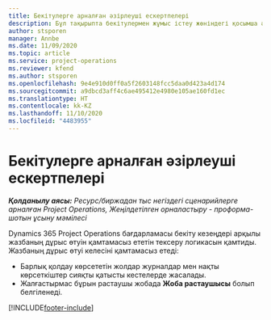 ```yaml
---
title: Бекітулерге арналған әзірлеуші ескертпелері
description: Бұл тақырыпта бекітулермен жұмыс істеу жөніндегі қосымша әзірлеушілер туралы ақпарат берілген.
author: stsporen
manager: Annbe
ms.date: 11/09/2020
ms.topic: article
ms.service: project-operations
ms.reviewer: kfend
ms.author: stsporen
ms.openlocfilehash: 9e4e910d0ff0a5f2603148fcc5daa0d423a4d174
ms.sourcegitcommit: a9dbcd3aff4c6ae495412e4980e105ae160fd1ec
ms.translationtype: HT
ms.contentlocale: kk-KZ
ms.lasthandoff: 11/10/2020
ms.locfileid: "4483955"
---
```

# <a name="developer-notes-for-approvals"></a>Бекітулерге арналған әзірлеуші ескертпелері

_**Қолданылу аясы:** Ресурс/биржадан тыс негіздегі сценарийлерге арналған Project Operations, Жеңілдетілген орналастыру - проформа-шотын ұсыну мәмілесі_

Dynamics 365 Project Operations бағдарламасы бекіту кезеңдері арқылы жазбаның дұрыс өтуін қамтамасыз ететін тексеру логикасын қамтиды. Жазбаның дұрыс өтуі келесіні қамтамасыз етеді: 

  - Барлық қолдау көрсететін жолдар журналдар мен нақты көрсеткіштер сияқты қатысты кестелерде жасалады.
  - Жалғастырмас бұрын растаушы жобада **Жоба растаушысы** болып белгіленеді.


[!INCLUDE[footer-include](../includes/footer-banner.md)]